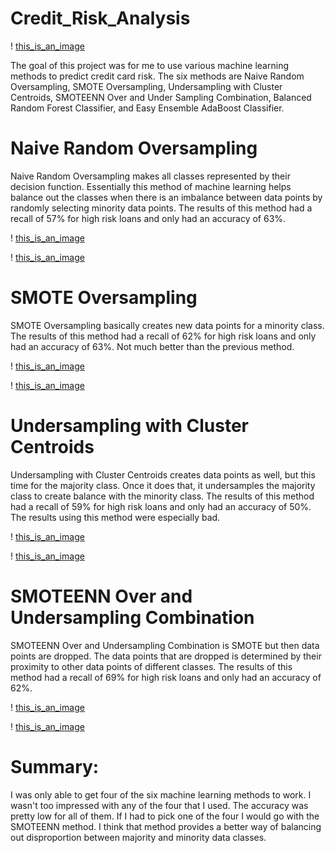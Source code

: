 # Credit_Risk_Analysis

! [this_is_an_image](risk.png)

The goal of this project was for me to use various machine learning methods to predict credit card risk. The six methods are Naive Random Oversampling, SMOTE Oversampling, Undersampling with Cluster Centroids, SMOTEENN Over and Under Sampling Combination, Balanced Random Forest Classifier, and Easy Ensemble AdaBoost Classifier.

# Naive Random Oversampling

Naive Random Oversampling makes all classes represented by their decision function. Essentially this method of machine learning helps balance out the classes when there is an imbalance between data points by randomly selecting minority data points. The results of this method had a recall of 57% for high risk loans and only had an accuracy of 63%.

! [this_is_an_image](matrix_random.png)

! [this_is_an_image](report_random.png)

# SMOTE Oversampling

SMOTE Oversampling basically creates new data points for a minority class. The results of this method had a recall of 62% for high risk loans and only had an accuracy of 63%. Not much better than the previous method.

! [this_is_an_image](matrix_smote.png)

! [this_is_an_image](report_smote.png)

# Undersampling with Cluster Centroids

Undersampling with Cluster Centroids creates data points as well, but this time for the majority class. Once it does that, it undersamples the majority class to create balance with the minority class. The results of this method had a recall of 59% for high risk loans and only had an accuracy of 50%. The results using this method were especially bad.

! [this_is_an_image](matrix_undersampling.png)

! [this_is_an_image](report_undersampling.png)

# SMOTEENN Over and Undersampling Combination

SMOTEENN Over and Undersampling Combination is SMOTE but then data points are dropped. The data points that are dropped is determined by their proximity to other data points of different classes. The results of this method had a recall of 69% for high risk loans and only had an accuracy of 62%.

! [this_is_an_image](matrix_smoteenn.png)

! [this_is_an_image](matrix_smoteenn.png)

# Summary:

I was only able to get four of the six machine learning methods to work. I wasn't too impressed with any of the four that I used. The accuracy was pretty low for all of them. If I had to pick one of the four I would go with the SMOTEENN method. I think that method provides a better way of balancing out disproportion between majority and minority data classes.